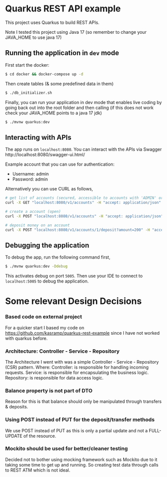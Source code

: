 # Quarkus REST API example

This project uses Quarkus to build REST APIs.

Note I tested this project using Java 17 (so remember to change your JAVA_HOME to use java 17)

## Running the application in `dev` mode

First start the docker:

```bash
$ cd docker && docker-compose up -d
```

Then create tables (& some predefined data in them)

```bash
$ ./db_initializer.sh
```

Finally, you can run your application in dev mode that enables live coding by going back out into the root folder and
then calling (if this does not work check your JAVA_HOME points to a java 17 jdk)

```bash
$ ./mvnw quarkus:dev
```

## Interacting with APIs

The app runs on `localhost:8080`. You can interact with the APIs via Swagger http://localhost:8080/swagger-ui.html/

Example account that you can use for authentication:

- Username: admin
- Password: admin

Alternatively you can use CURL as follows,

```bash
# get list of accounts (secured, accessible to accounts with 'ADMIN' or 'USER' role)
curl -X GET "localhost:8080/v1/accounts" -H "accept: application/json" -u leo:1234

# create a account (open)
curl -X POST "localhost:8080/v1/accounts" -H "accept: application/json" -H "Content-Type: application/json" -d "{\"firstName\":\"Tom\",\"lastName\":\"Cruise\",\"password\":\"password\",\"role\":\"USER\",\"username\":\"tomC\"}" -u admin:admin

# deposit money on an account 
curl -X POST "localhost:8080/v1/accounts/1/deposit?amount=200" -H "accept: application/json" -H "Content-Type: application/json" -u leo:1234
```

## Debugging the application

To debug the app, run the following command first,

```bash
$ ./mvnw quarkus:dev -Ddebug
```

This activates debug on port `5005`. Then use your IDE to connect to `localhost:5005` to debug the application.

# Some relevant Design Decisions

### Based code on external project

For a quicker start I based my code on https://github.com/kasramp/quarkus-rest-example since I have not worked with
quarkus before.

### Architecture: Controller - Service - Repository

The Architecture I went with was a simple Controller - Service - Repository (CSR) pattern. Where:
Controller: is responsible for handling incoming requests.
Service: is responsible for encapsulating the business logic.
Repository: is responsible for data access logic.

### Balance property is not part of DTO

Reason for this is that balance should only be manipulated through transfers & deposits.

### Using POST instead of PUT for the deposit/transfer methods

We use POST instead of PUT as this is only a partial update and not a FULL-UPDATE of the resource.

### Mockito should be used for better/cleaner testing

Decided not to bother using mocking framework such as Mockito due to it taking some time to get up and running.
So creating test data through calls to REST ATM which is not ideal.